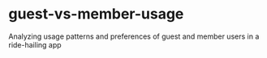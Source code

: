 # guest-vs-member-usage
Analyzing usage patterns and preferences of guest and member users in a ride-hailing app

